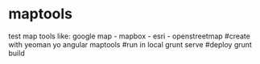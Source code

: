 # maptools
test map tools like: google map - mapbox - esri - openstreetmap
#create with yeoman 
yo angular maptools
#run in local
grunt serve
#deploy 
grunt build 
